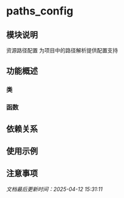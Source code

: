 # paths_config

## 模块说明
资源路径配置
为项目中的路径解析提供配置支持

## 功能概述

### 类


### 函数


## 依赖关系

## 使用示例

## 注意事项

*文档最后更新时间：2025-04-12 15:31:11*